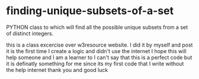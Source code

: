# finding-unique-subsets-of-a-set
PYTHON class to which will find all the possible unique subsets from a set of distinct integers.

this is a class excercise over w3resource website.
I did it by myself and post it is the first time I create a logic and didn't use the internet
I hope this will help someone and I am a learner to I can't say that this is a perfect code but it is definatly something for 
me since its my  first code that I write without the help internet 
thank you and good luck 
